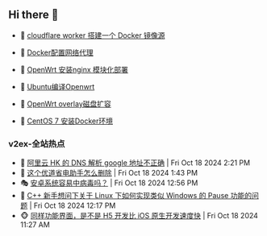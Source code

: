 ## Hi there 👋

<!--
**dkyg666/dkyg666** is a ✨ _special_ ✨ repository because its `README.md` (this file) appears on your GitHub profile.

Here are some ideas to get you started:

- 🔭 I’m currently working on ...
- 🌱 I’m currently learning ...
- 👯 I’m looking to collaborate on ...
- 🤔 I’m looking for help with ...
- 💬 Ask me about ...
- 📫 How to reach me: ...
- 😄 Pronouns: ...
- ⚡ Fun fact: ...
-->

<!-- BLOG-POST-LIST:START -->
- 🦩 [cloudflare worker 搭建一个 Docker 镜像源](http://blog.1996099.xyz/archives/cloudflare-worker-da-jian-yi-ge-docker-jing-xiang-zhan) 

- 🚦 [Docker配置网络代理](http://blog.1996099.xyz/archives/dockerpei-zhi-wang-luo-dai-li) 

- 🫶 [OpenWrt 安装nginx 模块化部署](http://blog.1996099.xyz/archives/openwrt-an-zhuang-nginx-mo-kuai-hua-bu-shu) 

- 🦄 [Ubuntu编译Openwrt](http://blog.1996099.xyz/archives/ubuntuzi-bian-yi-openwrt) 

- 🐻 [OpenWrt overlay磁盘扩容](http://blog.1996099.xyz/archives/openwrt-overlay) 

- 🤖 [CentOS 7 安装Docker环境](http://blog.1996099.xyz/archives/centos-docker) 
<!-- BLOG-POST-LIST:END -->

### v2ex-全站热点
<!-- v2ex:START -->
- 🥸 [阿里云 HK 的 DNS 解析 google 地址不正确](https://www.v2ex.com/t/1081627#reply1) | Fri Oct 18 2024 2:21 PM
- 🤗 [这个优道省电助手怎么删除](https://www.v2ex.com/t/1081623#reply12) | Fri Oct 18 2024 1:43 PM
- 🎭 [安卓系统容易中病毒吗？](https://www.v2ex.com/t/1081618#reply10) | Fri Oct 18 2024 12:56 PM
- 🥷 [C++ 新手想问下关于 Linux 下如何实现类似 Windows 的 Pause 功能的问题](https://www.v2ex.com/t/1081614#reply8) | Fri Oct 18 2024 12:17 PM
- 🐵 [同样功能界面，是不是 H5 开发比 iOS 原生开发速度快](https://www.v2ex.com/t/1081606#reply13) | Fri Oct 18 2024 11:27 AM<!-- v2ex:END -->

